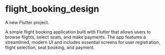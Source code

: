 # flight_booking_design

A new Flutter project.


A simple flight booking application built with Flutter that allows users to browse flights, select seats, and make payments. The app features a streamlined, modern UI and includes essential screens for user registration, flight selection, seat booking, and payment.
